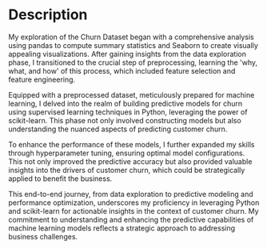 # Description 

My exploration of the Churn Dataset began with a comprehensive analysis using pandas to compute summary statistics and Seaborn to create visually appealing visualizations. After gaining insights from the data exploration phase, I transitioned to the crucial step of preprocessing, learning the 'why, what, and how' of this process, which included feature selection and feature engineering.

Equipped with a preprocessed dataset, meticulously prepared for machine learning, I delved into the realm of building predictive models for churn using supervised learning techniques in Python, leveraging the power of scikit-learn. This phase not only involved constructing models but also understanding the nuanced aspects of predicting customer churn.

To enhance the performance of these models, I further expanded my skills through hyperparameter tuning, ensuring optimal model configurations. This not only improved the predictive accuracy but also provided valuable insights into the drivers of customer churn, which could be strategically applied to benefit the business.

This end-to-end journey, from data exploration to predictive modeling and performance optimization, underscores my proficiency in leveraging Python and scikit-learn for actionable insights in the context of customer churn. My commitment to understanding and enhancing the predictive capabilities of machine learning models reflects a strategic approach to addressing business challenges.